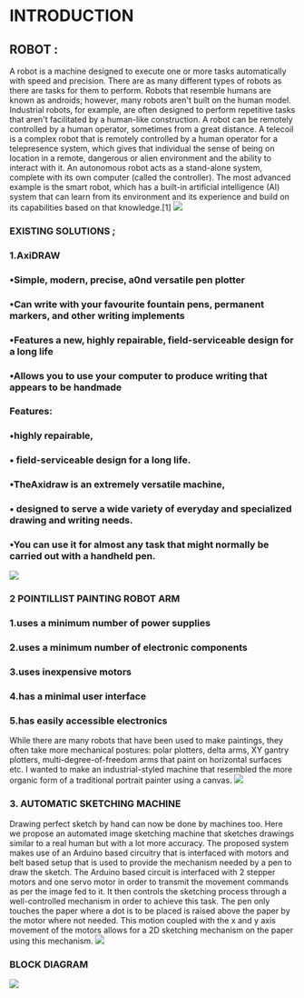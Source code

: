 # INTRODUCTION
## ROBOT :
A robot is a machine designed to execute one or more tasks automatically with speed and precision. There are as many different types of robots as there are tasks for them to perform.
Robots that resemble humans are known as androids; however, many robots aren't built on the human model. Industrial robots, for example, are often designed to perform repetitive tasks that aren't facilitated by a human-like construction. A robot can be remotely controlled by a human operator, sometimes from a great distance. A telecoil is a complex robot that is remotely controlled by a human operator for a telepresence system, which gives that individual the sense of being on location in a remote, dangerous or alien environment and the ability to interact with it. 
An autonomous robot acts as a stand-alone system, complete with its own computer (called the controller). The most advanced example is the smart robot, which has a built-in artificial intelligence (AI) system that can learn from its environment and its experience and build on its capabilities based on that knowledge.[1]
![](https://user-images.githubusercontent.com/42509999/49492967-4c099980-f880-11e8-9031-9eb35475401a.jpg)
 ### EXISTING SOLUTIONS ;
### 1.AxiDRAW
### •Simple, modern, precise, a0nd versatile pen plotter
### •Can write with your favourite fountain pens, permanent markers, and other writing implements
### •Features a new, highly repairable, field-serviceable design for a long life
### •Allows you to use your computer to produce writing that appears to be handmade
### Features:
### •highly repairable,
### • field-serviceable design for a long life. 
### •TheAxidraw is an extremely versatile machine,
### • designed to serve a wide variety of everyday and specialized drawing and writing needs. 
### •You can use it for almost any task that might normally be carried out with a handheld pen.
![](https://user-images.githubusercontent.com/42509999/49493201-2630c480-f881-11e8-8233-5a322acf368b.png)

### 2 POINTILLIST PAINTING ROBOT ARM
### 1.uses a minimum number of power supplies
###  2.uses a minimum number of electronic components
### 3.uses inexpensive motors
### 4.has a minimal user interface
### 5.has easily accessible electronics
While there are many robots that have been used to make paintings,  they often take more mechanical postures: polar plotters, delta arms, XY gantry plotters, multi-degree-of-freedom arms that paint on horizontal surfaces etc. I wanted to make an industrial-styled machine that resembled the more organic form of a traditional portrait painter using a canvas.
![](https://user-images.githubusercontent.com/42509999/49493642-dce17480-f882-11e8-82fc-6f1e4cb8b8b1.jpg)

### 3. AUTOMATIC SKETCHING MACHINE
Drawing perfect sketch by hand can now be done by machines too. Here we propose an automated image sketching machine that sketches drawings similar to a real human but with a lot more accuracy. The proposed system makes use of an Arduino based circuitry that is interfaced with motors and belt based setup that is used to provide the mechanism needed by a pen to draw the sketch. The Arduino based circuit is interfaced with 2 stepper motors and one servo motor in order to transmit the movement commands as per the image fed to it. It then controls the sketching process through a well-controlled mechanism in order to achieve this task. The pen only touches the paper where a dot is to be placed is raised above the paper by the motor where not needed. This motion coupled with the x and y axis movement of the motors allows for a 2D sketching mechanism on the paper using this mechanism.
![](https://user-images.githubusercontent.com/42509999/49494063-5af24b00-f884-11e8-9761-77ca561ff4cb.jpg)
### BLOCK DIAGRAM
![](https://user-images.githubusercontent.com/42509999/49494273-15824d80-f885-11e8-9028-a7c74e099bed.png)